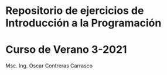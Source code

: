 # Repositorio de ejercicios de Introducción a la Programación
# Curso de Verano 3-2021

Msc. Ing. Oscar Contreras Carrasco
